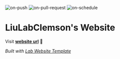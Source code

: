 
  ![on-push](../../actions/workflows/on-push.yaml/badge.svg)
  ![on-pull-request](../../actions/workflows/on-pull-request.yaml/badge.svg)
  ![on-schedule](../../actions/workflows/on-schedule.yaml/badge.svg)

  # LiuLabClemson's Website

  Visit **[website url](#)** 🚀

  _Built with [Lab Website Template](https://greene-lab.gitbook.io/lab-website-template-docs)_
